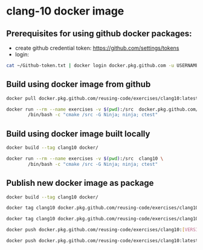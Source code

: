 # clang-10 docker image

## Prerequisites for using github docker packages:
* create github credential token: https://github.com/settings/tokens
* login:
```bash
cat ~/Github-token.txt | docker login docker.pkg.github.com -u USERNAME --password-stdin
```

## Build using docker image from github
```bash
docker pull docker.pkg.github.com/reusing-code/exercises/clang10:latest

docker run --rm --name exercises -v $(pwd):/src  docker.pkg.github.com/reusing-code/exercises/clang10:latest \
        /bin/bash -c "cmake /src -G Ninja; ninja; ctest"
```

## Build using docker image built locally
```bash
docker build --tag clang10 docker/

docker run --rm --name exercises -v $(pwd):/src  clang10 \
        /bin/bash -c "cmake /src -G Ninja; ninja; ctest"
```

## Publish new docker image as package

```bash
docker build --tag clang10 docker/

docker tag clang10 docker.pkg.github.com/reusing-code/exercises/clang10:[VERSION]

docker tag clang10 docker.pkg.github.com/reusing-code/exercises/clang10:latest

docker push docker.pkg.github.com/reusing-code/exercises/clang10:[VERSION]

docker push docker.pkg.github.com/reusing-code/exercises/clang10:latest
```